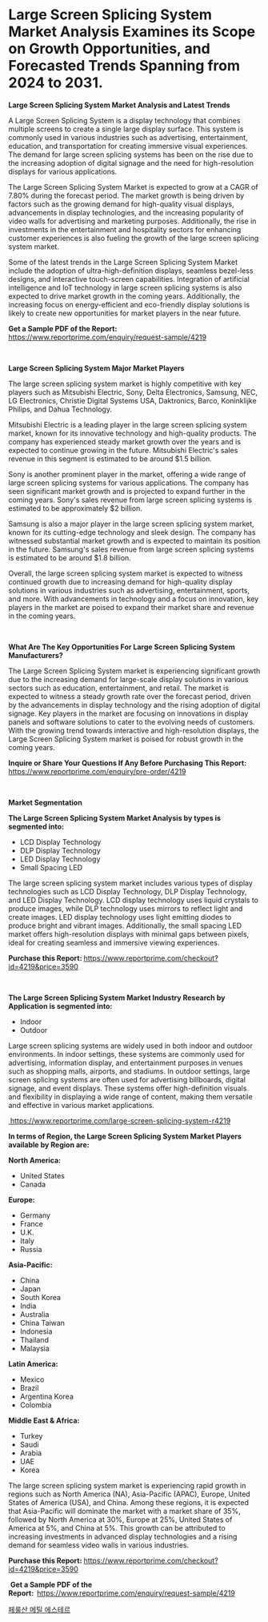 <p><h1>Large Screen Splicing System Market Analysis Examines its Scope on Growth Opportunities, and Forecasted Trends Spanning from 2024 to 2031.</h1></p><p><strong>Large Screen Splicing System Market Analysis and Latest Trends</strong></p>
<p><p>A Large Screen Splicing System is a display technology that combines multiple screens to create a single large display surface. This system is commonly used in various industries such as advertising, entertainment, education, and transportation for creating immersive visual experiences. The demand for large screen splicing systems has been on the rise due to the increasing adoption of digital signage and the need for high-resolution displays for various applications.</p><p>The Large Screen Splicing System Market is expected to grow at a CAGR of 7.80% during the forecast period. The market growth is being driven by factors such as the growing demand for high-quality visual displays, advancements in display technologies, and the increasing popularity of video walls for advertising and marketing purposes. Additionally, the rise in investments in the entertainment and hospitality sectors for enhancing customer experiences is also fueling the growth of the large screen splicing system market.</p><p>Some of the latest trends in the Large Screen Splicing System Market include the adoption of ultra-high-definition displays, seamless bezel-less designs, and interactive touch-screen capabilities. Integration of artificial intelligence and IoT technology in large screen splicing systems is also expected to drive market growth in the coming years. Additionally, the increasing focus on energy-efficient and eco-friendly display solutions is likely to create new opportunities for market players in the near future.</p></p>
<p><strong>Get a Sample PDF of the Report:&nbsp;</strong> <a href="https://www.reportprime.com/enquiry/request-sample/4219">https://www.reportprime.com/enquiry/request-sample/4219</a></p>
<p>&nbsp;</p>
<p><strong>Large Screen Splicing System Major Market Players</strong></p>
<p><p>The large screen splicing system market is highly competitive with key players such as Mitsubishi Electric, Sony, Delta Electronics, Samsung, NEC, LG Electronics, Christie Digital Systems USA, Daktronics, Barco, Koninklijke Philips, and Dahua Technology.</p><p>Mitsubishi Electric is a leading player in the large screen splicing system market, known for its innovative technology and high-quality products. The company has experienced steady market growth over the years and is expected to continue growing in the future. Mitsubishi Electric's sales revenue in this segment is estimated to be around $1.5 billion.</p><p>Sony is another prominent player in the market, offering a wide range of large screen splicing systems for various applications. The company has seen significant market growth and is projected to expand further in the coming years. Sony's sales revenue from large screen splicing systems is estimated to be approximately $2 billion.</p><p>Samsung is also a major player in the large screen splicing system market, known for its cutting-edge technology and sleek design. The company has witnessed substantial market growth and is expected to maintain its position in the future. Samsung's sales revenue from large screen splicing systems is estimated to be around $1.8 billion.</p><p>Overall, the large screen splicing system market is expected to witness continued growth due to increasing demand for high-quality display solutions in various industries such as advertising, entertainment, sports, and more. With advancements in technology and a focus on innovation, key players in the market are poised to expand their market share and revenue in the coming years.</p></p>
<p>&nbsp;</p>
<p><strong>What Are The Key Opportunities For Large Screen Splicing System Manufacturers?</strong></p>
<p><p>The Large Screen Splicing System market is experiencing significant growth due to the increasing demand for large-scale display solutions in various sectors such as education, entertainment, and retail. The market is expected to witness a steady growth rate over the forecast period, driven by the advancements in display technology and the rising adoption of digital signage. Key players in the market are focusing on innovations in display panels and software solutions to cater to the evolving needs of customers. With the growing trend towards interactive and high-resolution displays, the Large Screen Splicing System market is poised for robust growth in the coming years.</p></p>
<p><strong>Inquire or Share Your Questions If Any Before Purchasing This Report:</strong> <a href="https://www.reportprime.com/enquiry/pre-order/4219">https://www.reportprime.com/enquiry/pre-order/4219</a></p>
<p>&nbsp;</p>
<p><strong>Market Segmentation</strong></p>
<p><strong>The Large Screen Splicing System Market Analysis by types is segmented into:</strong></p>
<p><ul><li>LCD Display Technology</li><li>DLP Display Technology</li><li>LED Display Technology</li><li>Small Spacing LED</li></ul></p>
<p><p>The large screen splicing system market includes various types of display technologies such as LCD Display Technology, DLP Display Technology, and LED Display Technology. LCD display technology uses liquid crystals to produce images, while DLP technology uses mirrors to reflect light and create images. LED display technology uses light emitting diodes to produce bright and vibrant images. Additionally, the small spacing LED market offers high-resolution displays with minimal gaps between pixels, ideal for creating seamless and immersive viewing experiences.</p></p>
<p><strong>Purchase this Report:&nbsp;</strong><a href="https://www.reportprime.com/checkout?id=4219&price=3590">https://www.reportprime.com/checkout?id=4219&price=3590</a></p>
<p>&nbsp;</p>
<p><strong>The Large Screen Splicing System Market Industry Research by Application is segmented into:</strong></p>
<p><ul><li>Indoor</li><li>Outdoor</li></ul></p>
<p><p>Large screen splicing systems are widely used in both indoor and outdoor environments. In indoor settings, these systems are commonly used for advertising, information display, and entertainment purposes in venues such as shopping malls, airports, and stadiums. In outdoor settings, large screen splicing systems are often used for advertising billboards, digital signage, and event displays. These systems offer high-definition visuals and flexibility in displaying a wide range of content, making them versatile and effective in various market applications.</p></p>
<p><a href="https://www.reportprime.com/large-screen-splicing-system-r4219">&nbsp;https://www.reportprime.com/large-screen-splicing-system-r4219</a></p>
<p><strong>In terms of Region, the Large Screen Splicing System Market Players available by Region are:</strong></p>
<p>
    <p> <strong> North America: </strong>
        <ul>
            <li>United States</li>
            <li>Canada</li>
        </ul>
        </p> 
    <p> <strong> Europe: </strong>
        <ul>
            <li>Germany</li>
            <li>France</li>
            <li>U.K.</li>
            <li>Italy</li>
            <li>Russia</li>
        </ul>
        </p> 
    <p> <strong> Asia-Pacific: </strong>
        <ul>
            <li>China</li>
            <li>Japan</li>
            <li>South Korea</li>
            <li>India</li>
            <li>Australia</li>
            <li>China Taiwan</li>
            <li>Indonesia</li>
            <li>Thailand</li>
            <li>Malaysia</li>
        </ul>
        </p> 
    <p> <strong> Latin America: </strong>
        <ul>
            <li>Mexico</li>
            <li>Brazil</li>
            <li>Argentina Korea</li>
            <li>Colombia</li>
        </ul>
        </p> 
    <p> <strong> Middle East & Africa: </strong>
        <ul>
            <li>Turkey</li>
            <li>Saudi</li>
            <li>Arabia</li>
            <li>UAE</li>
            <li>Korea</li>
        </ul>
    </p>
    </p>
<p><p>The large screen splicing system market is experiencing rapid growth in regions such as North America (NA), Asia-Pacific (APAC), Europe, United States of America (USA), and China. Among these regions, it is expected that Asia-Pacific will dominate the market with a market share of 35%, followed by North America at 30%, Europe at 25%, United States of America at 5%, and China at 5%. This growth can be attributed to increasing investments in advanced display technologies and a rising demand for seamless video walls in various industries.</p></p>
<p><strong>Purchase this Report: </strong><a href="https://www.reportprime.com/checkout?id=4219&price=3590">https://www.reportprime.com/checkout?id=4219&price=3590</a></p>
<p>&nbsp;<strong>Get a Sample PDF of the Report:&nbsp;&nbsp;</strong><a href="https://www.reportprime.com/enquiry/request-sample/4219">https://www.reportprime.com/enquiry/request-sample/4219</a></p>
<p><strong></strong></p>
<p><p><a href="https://github.com/lzrvbyqzftro57/Market-Research-Report-List-2/blob/main/473488169954.md">페룰산 메틸 에스테르</a></p></p>